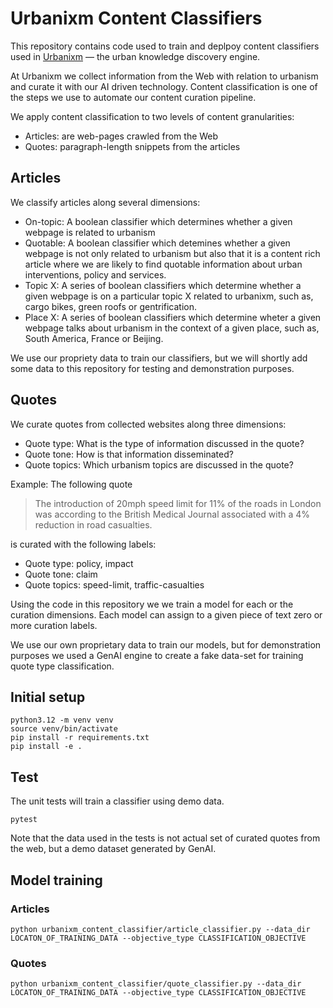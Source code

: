# Urbanixm Content Classifiers

This repository contains code used to train and deplpoy content classifiers
used in [Urbanixm](https://www.urbanixm.com/) — the urban knowledge discovery engine.

At Urbanixm we collect information from the Web with relation to urbanism and curate
it with our AI driven technology.
Content classification is one of the steps we use to automate our content curation pipeline.

We apply content classification to two levels of content granularities:
* Articles: are web-pages crawled from the Web
* Quotes: paragraph-length snippets from the articles

## Articles

We classify articles along several dimensions:

* On-topic: A boolean classifier which determines whether a given webpage is related to urbanism
* Quotable: A boolean classifier which detemines whether a given webpage is not only related to urbanism
but also that it is a content rich article where we are likely to find quotable information about
urban interventions, policy and services.
* Topic X: A series of boolean classifiers which determine whether a given webpage is on a particular 
topic X related to urbanixm, such as, cargo bikes, green roofs or gentrification.
* Place X: A series of boolean classifiers which determine wheter a given webpage talks about urbanism
in the context of a given place, such as, South America, France or Beijing.

We use our propriety data to train our classifiers, but we will shortly add some data to this repository
for testing and demonstration purposes.

## Quotes

We curate quotes from collected websites along three dimensions:

* Quote type: What is the type of information discussed in the quote?
* Quote tone: How is that information disseminated?
* Quote topics: Which urbanism topics are discussed in the quote?

Example: The following quote

> The introduction of 20mph speed limit for 11% of the roads in London was according
> to the British Medical Journal associated with a 4% reduction in road casualties.

is curated with the following labels:

* Quote type: policy, impact
* Quote tone: claim
* Quote topics: speed-limit, traffic-casualties

Using the code in this repository we we train a model for each or the curation dimensions.
Each model can assign to a given piece of text zero or more curation labels.

We use our own proprietary data to train our models, but for demonstration purposes we used
a GenAI engine to create a fake data-set for training quote type classification.


## Initial setup

```
python3.12 -m venv venv
source venv/bin/activate
pip install -r requirements.txt
pip install -e .
```

## Test

The unit tests will train a classifier using demo data.

```
pytest
```

Note that the data used in the tests is not actual set of curated quotes from the web, 
but a demo dataset generated by GenAI.


## Model training

### Articles

```
python urbanixm_content_classifier/article_classifier.py --data_dir LOCATON_OF_TRAINING_DATA --objective_type CLASSIFICATION_OBJECTIVE
```

### Quotes 

```
python urbanixm_content_classifier/quote_classifier.py --data_dir LOCATON_OF_TRAINING_DATA --objective_type CLASSIFICATION_OBJECTIVE
```

